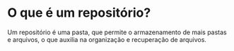# O que é um repositório?

Um repositório é uma pasta, que permite o armazenamento de mais pastas e arquivos, o que auxilia na organização e recuperação de arquivos.

